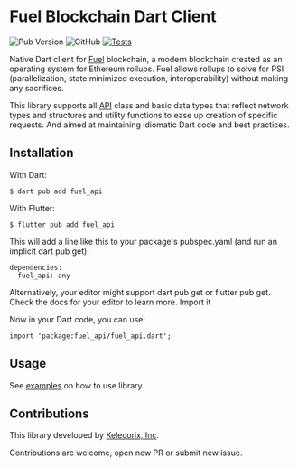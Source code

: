 
# Fuel Blockchain Dart Client

![Pub Version](https://img.shields.io/pub/v/fuel_api)
![GitHub](https://img.shields.io/github/license/kelecorix/fuel-dart-client)
[![Tests](https://github.com/kelecorix/fuel-dart-client/actions/workflows/dart.yml/badge.svg)](https://github.com/kelecorix/fuel-dart-client/actions/workflows/dart.yml)

Native Dart client for [Fuel](https://fuel.network/) blockchain, a modern blockchain created as an operating system 
for Ethereum rollups. Fuel allows rollups to solve for PSI (parallelization, state minimized execution, interoperability) without making any sacrifices.

This library supports all [API](https://docs.fuel.network/docs/intro/glossary/) class and basic data types that reflect network types and structures and utility functions to ease up creation of specific requests. 
And aimed at maintaining idiomatic Dart code and best practices.

## Installation

With Dart:
```
$ dart pub add fuel_api
```

With Flutter:
```
$ flutter pub add fuel_api
```

This will add a line like this to your package's pubspec.yaml (and run an implicit dart pub get):

```
dependencies:
  fuel_api: any
```
Alternatively, your editor might support dart pub get or flutter pub get. Check the docs for your editor to learn more.
Import it

Now in your Dart code, you can use:
```
import 'package:fuel_api/fuel_api.dart';
```

## Usage
See [examples](EXAMPLE.md) on how to use library.

## Contributions
This library developed by [Kelecorix, Inc](https://github.com/kelecorix). 

Contributions are welcome, open new PR or submit new issue.



